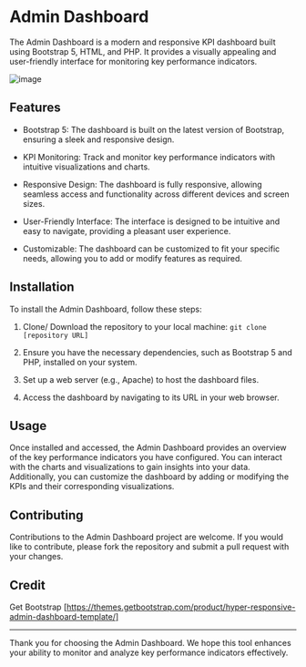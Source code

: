 # Admin Dashboard

The Admin Dashboard is a modern and responsive KPI dashboard built using Bootstrap 5, HTML, and PHP. It provides a visually appealing and user-friendly interface for monitoring key performance indicators.

![image](https://user-images.githubusercontent.com/113293972/223700722-dbfd5266-7c6d-48dc-b9bb-50a24f252b0f.png)

## Features

- Bootstrap 5: The dashboard is built on the latest version of Bootstrap, ensuring a sleek and responsive design.

- KPI Monitoring: Track and monitor key performance indicators with intuitive visualizations and charts.

- Responsive Design: The dashboard is fully responsive, allowing seamless access and functionality across different devices and screen sizes.

- User-Friendly Interface: The interface is designed to be intuitive and easy to navigate, providing a pleasant user experience.

- Customizable: The dashboard can be customized to fit your specific needs, allowing you to add or modify features as required.

## Installation

To install the Admin Dashboard, follow these steps:

1. Clone/ Download the repository to your local machine: `git clone [repository URL]`

2. Ensure you have the necessary dependencies, such as Bootstrap 5 and PHP, installed on your system.

3. Set up a web server (e.g., Apache) to host the dashboard files.

4. Access the dashboard by navigating to its URL in your web browser.

## Usage

Once installed and accessed, the Admin Dashboard provides an overview of the key performance indicators you have configured. You can interact with the charts and visualizations to gain insights into your data. Additionally, you can customize the dashboard by adding or modifying the KPIs and their corresponding visualizations.

## Contributing

Contributions to the Admin Dashboard project are welcome. If you would like to contribute, please fork the repository and submit a pull request with your changes.


## Credit

Get Bootstrap [https://themes.getbootstrap.com/product/hyper-responsive-admin-dashboard-template/]

---

Thank you for choosing the Admin Dashboard. We hope this tool enhances your ability to monitor and analyze key performance indicators effectively.

